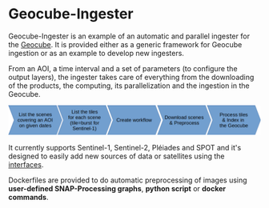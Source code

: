 # Geocube-Ingester

Geocube-Ingester is an example of an automatic and parallel ingester for the [Geocube](https://github.com/airbusgeo/geocube).
It is provided either as a generic framework for Geocube ingestion or as an example to develop new ingesters.

From an AOI, a time interval and a set of parameters (to configure the output layers), the ingester takes care of everything from the downloading of the products, the computing, its parallelization and the ingestion in the Geocube.

![Workflow](architecture/IngesterWorkflow.png)

It currently supports Sentinel-1, Sentinel-2, Pléiades and SPOT and it's designed to easily add new sources of data or satellites using the [interfaces](architecture/interfaces.md).

Dockerfiles are provided to do automatic preprocessing of images using **user-defined SNAP-Processing graphs**, **python script** or **docker commands**.


